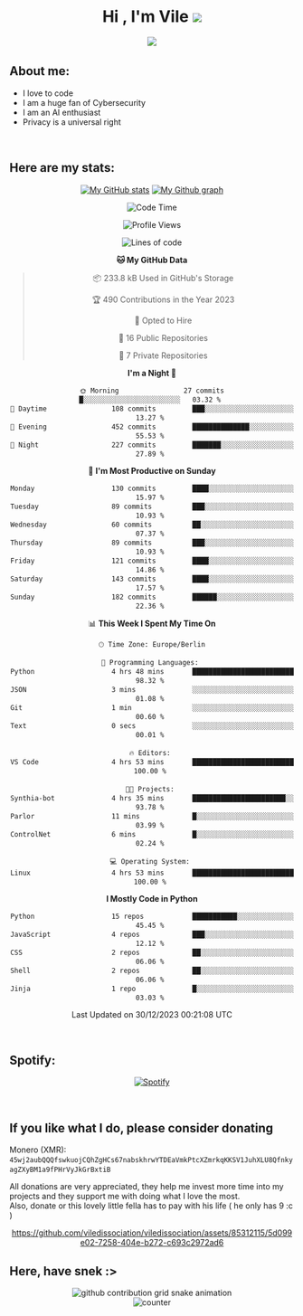 <h1 align="center">Hi , I'm Vile <img src="https://media.giphy.com/media/hvRJCLFzcasrR4ia7z/giphy.gif" width="35"></h1>
<p align="center">
  <a href="https://github.com/viledissociation"><img src="https://readme-typing-svg.demolab.com?font=Roboto+Mono&weight=300&size=28&duration=4000&pause=100&color=C109F7&center=true&vCenter=true&width=580&height=127&lines=I'm+a+programmer;I'm+an+AI+enthusiast;I'm+a+big+fan+of+Neural+Networks;I'm+interested+in+Computer+Science;I+love+Cybersecurity;By+the+way+I+use+Arch+%F0%9F%92%80"></a>
</p>

## About me:

- I love to code
- I am a huge fan of Cybersecurity
- I am an AI enthusiast
- Privacy is a universal right

<br>

## Here are my stats:

<div align="center">
    
 [![My GitHub stats](https://github-readme-stats.vercel.app/api?username=viledissociation&count_private=true&show_icons=true&theme=radical)](https://github.com/viledissociation)
 [![My Github graph](http://github-profile-summary-cards.vercel.app/api/cards/profile-details?username=viledissociation&theme=radical)](https://github.com/viledissociation)

<!--START_SECTION:waka-->
![Code Time](http://img.shields.io/badge/Code%20Time-182%20hrs%2036%20mins-blue)

![Profile Views](http://img.shields.io/badge/Profile%20Views-0-blue)

![Lines of code](https://img.shields.io/badge/From%20Hello%20World%20I%27ve%20Written-70.7%20thousand%20lines%20of%20code-blue)

**🐱 My GitHub Data** 

> 📦 233.8 kB Used in GitHub's Storage 
 > 
> 🏆 490 Contributions in the Year 2023
 > 
> 💼 Opted to Hire
 > 
> 📜 16 Public Repositories 
 > 
> 🔑 7 Private Repositories 
 > 
**I'm a Night 🦉** 

```text
🌞 Morning                27 commits          █░░░░░░░░░░░░░░░░░░░░░░░░   03.32 % 
🌆 Daytime                108 commits         ███░░░░░░░░░░░░░░░░░░░░░░   13.27 % 
🌃 Evening                452 commits         ██████████████░░░░░░░░░░░   55.53 % 
🌙 Night                  227 commits         ███████░░░░░░░░░░░░░░░░░░   27.89 % 
```
📅 **I'm Most Productive on Sunday** 

```text
Monday                   130 commits         ████░░░░░░░░░░░░░░░░░░░░░   15.97 % 
Tuesday                  89 commits          ███░░░░░░░░░░░░░░░░░░░░░░   10.93 % 
Wednesday                60 commits          ██░░░░░░░░░░░░░░░░░░░░░░░   07.37 % 
Thursday                 89 commits          ███░░░░░░░░░░░░░░░░░░░░░░   10.93 % 
Friday                   121 commits         ████░░░░░░░░░░░░░░░░░░░░░   14.86 % 
Saturday                 143 commits         ████░░░░░░░░░░░░░░░░░░░░░   17.57 % 
Sunday                   182 commits         ██████░░░░░░░░░░░░░░░░░░░   22.36 % 
```


📊 **This Week I Spent My Time On** 

```text
🕑︎ Time Zone: Europe/Berlin

💬 Programming Languages: 
Python                   4 hrs 48 mins       █████████████████████████   98.32 % 
JSON                     3 mins              ░░░░░░░░░░░░░░░░░░░░░░░░░   01.08 % 
Git                      1 min               ░░░░░░░░░░░░░░░░░░░░░░░░░   00.60 % 
Text                     0 secs              ░░░░░░░░░░░░░░░░░░░░░░░░░   00.01 % 

🔥 Editors: 
VS Code                  4 hrs 53 mins       █████████████████████████   100.00 % 

🐱‍💻 Projects: 
Synthia-bot              4 hrs 35 mins       ███████████████████████░░   93.78 % 
Parlor                   11 mins             █░░░░░░░░░░░░░░░░░░░░░░░░   03.99 % 
ControlNet               6 mins              █░░░░░░░░░░░░░░░░░░░░░░░░   02.24 % 

💻 Operating System: 
Linux                    4 hrs 53 mins       █████████████████████████   100.00 % 
```

**I Mostly Code in Python** 

```text
Python                   15 repos            ███████████░░░░░░░░░░░░░░   45.45 % 
JavaScript               4 repos             ███░░░░░░░░░░░░░░░░░░░░░░   12.12 % 
CSS                      2 repos             ██░░░░░░░░░░░░░░░░░░░░░░░   06.06 % 
Shell                    2 repos             ██░░░░░░░░░░░░░░░░░░░░░░░   06.06 % 
Jinja                    1 repo              █░░░░░░░░░░░░░░░░░░░░░░░░   03.03 % 
```




 Last Updated on 30/12/2023 00:21:08 UTC
<!--END_SECTION:waka-->
</div>
<br>

## Spotify:

<div align="center">

[![Spotify](https://whois-hoeless.vercel.app/api/spotify?background_color=0d1117&border_color=090d13)](https://open.spotify.com/user/heanchenhorst)
</div>

<br>

## If you like what I do, please consider donating

Monero (XMR): ```45wj2aubQQQfswkuojCQhZgHCs67nabskhrwYTDEaVmkPtcXZmrkqKKSV1JuhXLU8QfnkyagZXyBM1a9fPHrVyJkGrBxtiB```

All donations are very appreciated, they help me invest more time into my projects and they support me with doing what I love the most.  
Also, donate or this lovely little fella has to pay with his life (  he only has 9 :c  )

<div align="center">


https://github.com/viledissociation/viledissociation/assets/85312115/5d099e02-7258-404e-b272-c693c2972ad6


</div>

## Here, have snek :>
<div align="center">
<picture>
  <source media="(prefers-color-scheme: dark)" srcset="https://raw.githubusercontent.com/viledissociation/viledissociation/output/github-contribution-grid-snake-dark.svg">
  <source media="(prefers-color-scheme: light)" srcset="https://raw.githubusercontent.com/viledissociation/viledissociation/output/github-contribution-grid-snake.svg">
  <img alt="github contribution grid snake animation" src="https://raw.githubusercontent.com/viledissociation/viledissociation/output/github-contribution-grid-snake.svg">
</div>

<div align="center">
  <img src="https://moe-counter.glitch.me/get/@hoeless_count?theme=rule34" alt="counter" />
</div>
